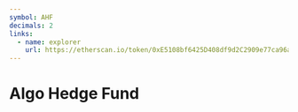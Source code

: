 ```yaml
---
symbol: AHF
decimals: 2
links:
  - name: explorer
    url: https://etherscan.io/token/0xE5108bf6425D408df9d2C2909e77ca96a682E62B
---
```


# Algo Hedge Fund
